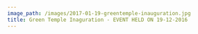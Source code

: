 ```yaml
---
image_path: /images/2017-01-19-greentemple-inauguration.jpg
title: Green Temple Inaguration - EVENT HELD ON 19-12-2016
---
```

